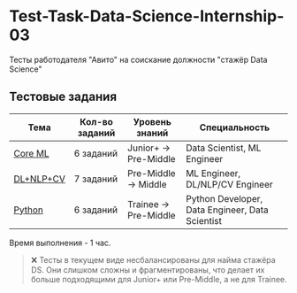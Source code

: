 # Test-Task-Data-Science-Internship-03
Тесты работодателя "Авито" на соискание должности "стажёр Data Science"

## Тестовые задания

| Тема | Кол-во заданий | Уровень знаний | Специальность |
|------|----------------|----------------|---------------|
| [Core ML](tasks-1.md) | 6 заданий | Junior+ → Pre-Middle | Data Scientist, ML Engineer |
| [DL+NLP+CV](tasks-2.md) | 7 заданий | Pre-Middle → Middle | ML Engineer, DL/NLP/CV Engineer |
| [Python](tasks-3.md) | 6 заданий | Trainee → Pre-Middle | Python Developer, Data Engineer, Data Scientist |

Время выполнения - 1 час.

>❌ Тесты в текущем виде несбалансированы для найма стажёра DS. Они слишком сложны и фрагментированы, что делает их больше подходящими для Junior+ или Pre-Middle, а не для Trainee.
